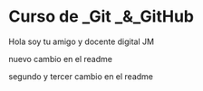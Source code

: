 # Curso de _Git _&_GitHub

Hola soy tu amigo y docente digital JM

nuevo cambio en el readme 

segundo y tercer cambio en el readme 